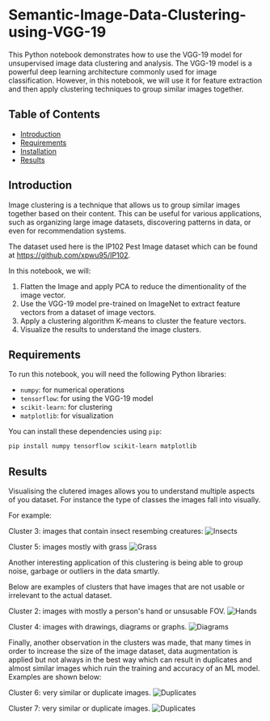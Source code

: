 # Semantic-Image-Data-Clustering-using-VGG-19

This Python notebook demonstrates how to use the VGG-19 model for unsupervised image data clustering and analysis. The VGG-19 model is a powerful deep learning architecture commonly used for image classification. However, in this notebook, we will use it for feature extraction and then apply clustering techniques to group similar images together.

## Table of Contents

- [Introduction](#introduction)
- [Requirements](#requirements)
- [Installation](#installation)
- [Results](#results)

## Introduction

Image clustering is a technique that allows us to group similar images together based on their content. This can be useful for various applications, such as organizing large image datasets, discovering patterns in data, or even for recommendation systems.

The dataset used here is the IP102 Pest Image dataset which can be found at https://github.com/xpwu95/IP102.

In this notebook, we will:

1. Flatten the Image and apply PCA to reduce the dimentionality of the image vector.
2. Use the VGG-19 model pre-trained on ImageNet to extract feature vectors from a dataset of image vectors.
3. Apply a clustering algorithm K-means to cluster the feature vectors.
4. Visualize the results to understand the image clusters.

## Requirements

To run this notebook, you will need the following Python libraries:

- `numpy`: for numerical operations
- `tensorflow`: for using the VGG-19 model
- `scikit-learn`: for clustering
- `matplotlib`: for visualization

You can install these dependencies using `pip`:

```bash
pip install numpy tensorflow scikit-learn matplotlib
```

## Results

Visualising the clutered images allows you to understand multiple aspects of you dataset. For instance the type of classes the images fall into visually.

For example:

Cluster 3: images that contain insect resembing creatures:
![Insects](images/cluster3.png)

Cluster 5: images mostly with grass
![Grass](images/cluster5.png)

Another interesting application of this clustering is being able to group noise, garbage or outliers in the data smartly.

Below are examples of clusters that have images that are not usable or irrelevant to the actual dataset.

Cluster 2: images with mostly a person's hand or unsusable FOV.
![Hands](images/cluster2.png)

Cluster 4: images with drawings, diagrams or graphs.
![Diagrams](images/cluster4.png)

Finally, another observation in the clusters was made, that many times in order to increase the size of the image dataset, data augmentation is applied but not always in the best way which can result in duplicates and almost similar images which ruin the training and accuracy of an ML model. Examples are shown below:

Cluster 6: very similar or duplicate images.
![Duplicates](images/cluster6.png)

Cluster 7: very similar or duplicate images.
![Duplicates](images/cluster7.png)

